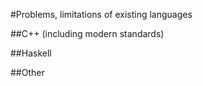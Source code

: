 #Problems, limitations of existing languages

##C++ (including modern standards)



##Haskell



##Other
